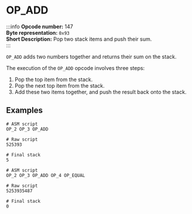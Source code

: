 # OP_ADD
:::info
**Opcode number:** 147  
**Byte representation:** `0x93`  
**Short Description:** Pop two stack items and push their sum.  
:::

`OP_ADD` adds two numbers together and returns their sum on the stack.

The execution of the `OP_ADD` opcode involves three steps:
1. Pop the top item from the stack.
2. Pop the next top item from the stack.
3. Add these two items together, and push the result back onto the stack.

## Examples
```shell
# ASM script
OP_2 OP_3 OP_ADD

# Raw script
525393

# Final stack
5
```

```shell
# ASM script
OP_2 OP_3 OP_ADD OP_4 OP_EQUAL

# Raw script
5253935487

# Final stack
0
```
